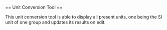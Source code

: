 
== Unit Conversion Tool ==

This unit conversion tool is able to display all present units, one
being the SI unit of one group and updates its results on edit.
